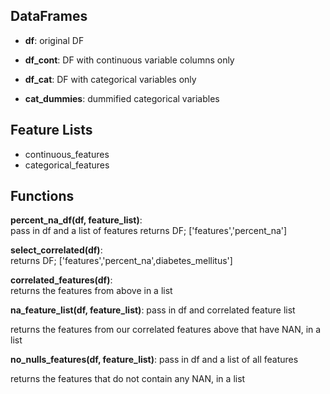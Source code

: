 ## DataFrames
- **df**: original DF
- **df_cont**: DF with continuous variable columns only

- **df_cat**: DF with categorical variables only
- **cat_dummies**: dummified categorical variables

## Feature Lists
- continuous_features
- categorical_features

## Functions  
**percent_na_df(df, feature_list)**:   
pass in df and a list of features
returns DF; ['features','percent_na']


**select_correlated(df)**:  
returns DF; ['features','percent_na',diabetes_mellitus']


**correlated_features(df)**:  
returns the features from above in a list


**na_feature_list(df, feature_list)**:
pass in df and correlated feature list

returns the features from our correlated features above that have NAN, in a list

**no_nulls_features(df, feature_list)**:
pass in df and a list of all features

returns the features that do not contain any NAN, in a list

